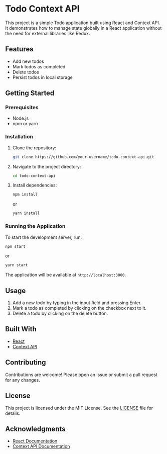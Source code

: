 # Todo Context API

This project is a simple Todo application built using React and Context API. It demonstrates how to manage state globally in a React application without the need for external libraries like Redux.

## Features

- Add new todos
- Mark todos as completed
- Delete todos
- Persist todos in local storage

## Getting Started

### Prerequisites

- Node.js
- npm or yarn

### Installation

1. Clone the repository:
   ```sh
   git clone https://github.com/your-username/todo-context-api.git
   ```
2. Navigate to the project directory:
   ```sh
   cd todo-context-api
   ```
3. Install dependencies:
   ```sh
   npm install
   ```
   or
   ```sh
   yarn install
   ```

### Running the Application

To start the development server, run:

```sh
npm start
```

or

```sh
yarn start
```

The application will be available at `http://localhost:3000`.

## Usage

1. Add a new todo by typing in the input field and pressing Enter.
2. Mark a todo as completed by clicking on the checkbox next to it.
3. Delete a todo by clicking on the delete button.

## Built With

- [React](https://reactjs.org/)
- [Context API](https://reactjs.org/docs/context.html)

## Contributing

Contributions are welcome! Please open an issue or submit a pull request for any changes.

## License

This project is licensed under the MIT License. See the [LICENSE](LICENSE) file for details.

## Acknowledgments

- [React Documentation](https://reactjs.org/docs/getting-started.html)
- [Context API Documentation](https://reactjs.org/docs/context.html)
